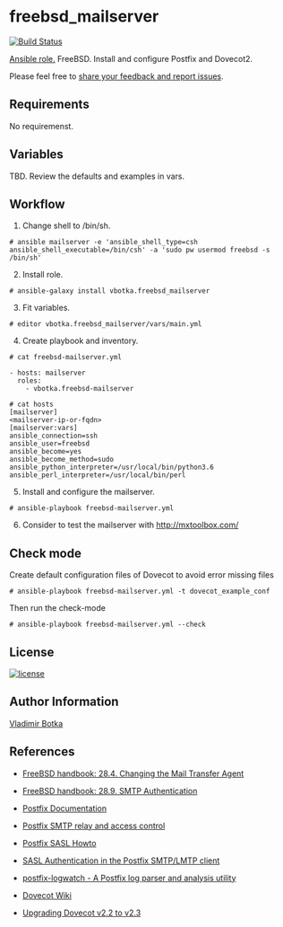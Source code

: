 freebsd_mailserver
==================

[![Build Status](https://travis-ci.org/vbotka/ansible-freebsd-mailserver.svg?branch=master)](https://travis-ci.org/vbotka/ansible-freebsd-mailserver)

[Ansible role.](https://galaxy.ansible.com/vbotka/freebsd_mailserver/) FreeBSD. Install and configure Postfix and Dovecot2.

Please feel free to [share your feedback and report issues](https://github.com/vbotka/ansible-freebsd-mailserver/issues).

Requirements
------------

No requiremenst.


Variables
---------

TBD. Review the defaults and examples in vars.


Workflow
--------

1) Change shell to /bin/sh.

```
# ansible mailserver -e 'ansible_shell_type=csh ansible_shell_executable=/bin/csh' -a 'sudo pw usermod freebsd -s /bin/sh'
```

2) Install role.

```
# ansible-galaxy install vbotka.freebsd_mailserver
```

3) Fit variables.

```
# editor vbotka.freebsd_mailserver/vars/main.yml
```

4) Create playbook and inventory.

```
# cat freebsd-mailserver.yml

- hosts: mailserver
  roles:
    - vbotka.freebsd-mailserver
```

```
# cat hosts
[mailserver]
<mailserver-ip-or-fqdn>
[mailserver:vars]
ansible_connection=ssh
ansible_user=freebsd
ansible_become=yes
ansible_become_method=sudo
ansible_python_interpreter=/usr/local/bin/python3.6
ansible_perl_interpreter=/usr/local/bin/perl
```

5) Install and configure the mailserver.

```
# ansible-playbook freebsd-mailserver.yml
```

6) Consider to test the mailserver with http://mxtoolbox.com/


Check mode
----------

Create default configuration files of Dovecot to avoid error missing files

```
# ansible-playbook freebsd-mailserver.yml -t dovecot_example_conf
```

Then run the check-mode

```
# ansible-playbook freebsd-mailserver.yml --check
```

License
-------

[![license](https://img.shields.io/badge/license-BSD-red.svg)](https://www.freebsd.org/doc/en/articles/bsdl-gpl/article.html)


Author Information
------------------

[Vladimir Botka](https://botka.link)

References
----------

- [FreeBSD handbook: 28.4. Changing the Mail Transfer Agent](https://www.freebsd.org/doc/handbook/mail-changingmta.html)
- [FreeBSD handbook: 28.9. SMTP Authentication](https://www.freebsd.org/doc/handbook/SMTP-Auth.html)
- [Postfix Documentation](http://www.postfix.org/documentation.html)
- [Postfix SMTP relay and access control](http://www.postfix.org/SMTPD_ACCESS_README.html)
- [Postfix SASL Howto](http://www.postfix.org/SASL_README.html)
- [SASL Authentication in the Postfix SMTP/LMTP client](http://www.postfix.org/SASL_README.html#client_sasl_enable)
- [postfix-logwatch - A Postfix log parser and analysis utility](https://www.freebsd.org/cgi/man.cgi?query=postfix-logwatch)
- [Dovecot Wiki](https://wiki2.dovecot.org/)

- [Upgrading Dovecot v2.2 to v2.3](https://wiki2.dovecot.org/Upgrading/2.3)
